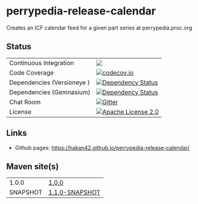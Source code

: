 # perrypedia-release-calendar
Creates an ICF calendar feed for a given part series at perrypedia.proc.org

## Status

|     |     |
| --- | --- |
| Continuous Integration | [![](https://travis-ci.org/hakan42/perrypedia-release-calendar.svg?branch=master)](https://travis-ci.org/hakan42/perrypedia-release-calendar) |
| Code Coverage | [![codecov.io](http://codecov.io/github/hakan42/perrypedia-release-calendar/coverage.svg?branch=master)](http://codecov.io/github/hakan42/perrypedia-release-calendar?branch=master) |
| Dependencies (Versioneye ) | [![Dependency Status](https://www.versioneye.com/user/projects/5690f78bdaa0bf0035000159/badge.svg?style=flat)](https://www.versioneye.com/user/projects/5690f78bdaa0bf0035000159) |
| Dependencies (Gemnasium) | [![Dependency Status](https://beta.gemnasium.com/badges/github.com/hakan42/perrypedia-release-calendar.svg)](https://beta.gemnasium.com/projects/github.com/hakan42/perrypedia-release-calendar) |
| Chat Room | [![Gitter](https://badges.gitter.im/Join%20Chat.svg)](https://gitter.im/hakan42/perrypedia-release-calendar?utm_source=badge&utm_medium=badge&utm_campaign=pr-badge) |
| License | [![Apache License 2.0](https://img.shields.io/badge/license-Apache%202.0-brightgreen.svg?style=flat)](https://www.tldrlegal.com/l/apache2) |

## Links

* Github pages: https://hakan42.github.io/perrypedia-release-calendar/

## Maven site(s)

|     |     |
| --- | --- |
| 1.0.0 | [1.0.0](https://hakan42.github.io/perrypedia-release-calendar/site/1.0.0/) |
| SNAPSHOT | [1.1.0-SNAPSHOT](https://hakan42.github.io/perrypedia-release-calendar/site/1.1.0-SNAPSHOT/) |
